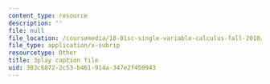 ```yaml
---
content_type: resource
description: ''
file: null
file_location: /coursemedia/18-01sc-single-variable-calculus-fall-2010/383c68722c53b461914a347e2f450943_rfx1x-2dwSI.srt
file_type: application/x-subrip
resourcetype: Other
title: 3play caption file
uid: 383c6872-2c53-b461-914a-347e2f450943
---
```

